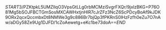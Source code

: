$START$3/PZKtpkL5UMZllqO3VpsGtLLg0rbMCMziSvgrFXQr/9jxlzBKG+P76O81Mg5bSOJFBCTGmSosMXCAWHxtjnHIR7cJrZFz3NcZ6ScPDcyBoAf9kJDK9ORx2qcxQccmbxDt8NMWe3g9c886Br7bjQp3fPKRnS0lHzFzfh0eZu7O7nAw/aDGy58Ze9Ug1DJFD/1cZoAewetg+eKc1be73doA==$END$